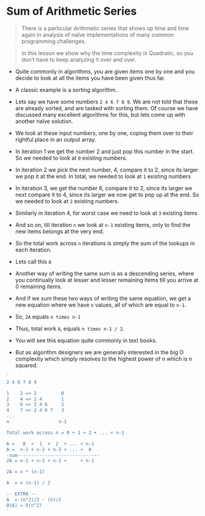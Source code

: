 # Sum of Arithmetic Series
> There is a particular Arithmetic series that shows up time and time again in analysis of naïve implementations of many common programming challenges.

> In this lesson we show why the time complexity is Quadratic, so you don't have to keep analyzing it over and over.


* Quite commonly in algorithms, you are given items one by one and you decide to look at all the items you have been given thus far.

* A classic example is a sorting algorithm.

* Lets say we have some numbers `2 4 6 7 8 9`. We are not told that these are already sorted, and are tasked with sorting them. Of course we have discussed many excellent algorithms for this, but lets come up with another naïve solution.
* We look at these input numbers, one by one, coping them over to their rightful place in an output array.
* In iteration 1 we get the number 2 and just pop this number in the start. So we needed to look at `0` existing numbers.
* In iteration 2 we pick the next number, 4, compare it to 2, since its larger we pop it at the end. In total, we needed to look at `1` existing numbers
* In iteration 3, we get the number 6, compare it to 2, since its larger we next compare it to 4, since its larger we now get to pop up at the end. So we needed to look at `2` existing numbers.
* Similarly in iteration 4, for worst case we need to look at `3` existing items
* And so on, till iteration `n` we look at `n-1` existing items, only to find the new items belongs at the very end.

* So the total work across `n` iterations is simply the sum of the lookups in each iteration.
* Lets call this `A`
* Another way of writing the same sum is as a descending series, where you continually look at lesser and lesser remaining items till you arrive at 0 remaining items.
* And if we sum these two ways of writing the same equation, we get a new equation where we have `n` values, all of which are equal to `n-1`.
* So, `2A` equals `n times n-1`
* Thus, total work `A`, equals `n times n-1 / 2`.
* You will see this equation quite commonly in text books.
* But as algorithm designers we are generally interested in the big O complexity which simply resolves to the highest power of n which is n squared.

```js
`
2 4 6 7 8 9

1    2 => 2         0
2    4 => 2 4       1
3    6 => 2 4 6     2
4    7 => 2 4 6 7   3
...
n                  n-1

Total work across n = 0 + 1 + 2 + ... + n-1

A =   0  +  1  +  2  + ... + n-1
A =  n-1 + n-2 + n-3 + ... +  0
-sum------------------------------
2A = n-1 + n-1 + n-1 +     + n-1

2A = n * (n-1)

A  = n (n-1) / 2

-- EXTRA --
A  = (n^2)/2 - (n)/2
O(A) = O(n^2)
`
```

